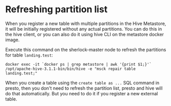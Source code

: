 # Refreshing partition list

When you register a new table with multiple partitions in the Hive Metastore, it will be initially
registered without any actual partitions. You can do this in the hive client, or you can also do
it using hive CLI on the metastore docker image.

Execute this command on the sherlock-master node to refresh the partitions for table `landing.test`:
```
docker exec -it `docker ps | grep metastore | awk '{print $1;}'` /opt/apache-hive-3.1.1-bin/bin/hive -e "msck repair table landing.test;"
```

When you create a table using the `create table as ...` SQL command in presto, then you don't need
to refresh the partition list, presto and hive will do that automatically. But you need to do it if
you register a new external table.